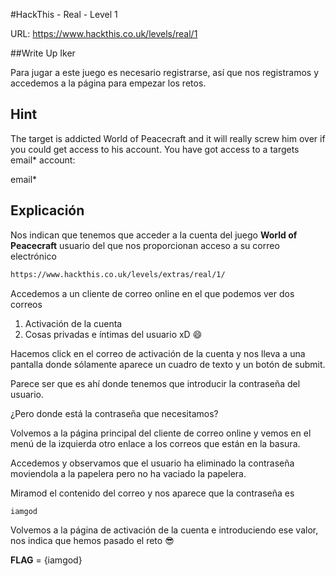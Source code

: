 #HackThis - Real -  Level 1

URL:      https://www.hackthis.co.uk/levels/real/1

##Write Up Iker

Para jugar a este juego es necesario registrarse, así que nos registramos y accedemos a la página para empezar los retos.

## Hint
The target is addicted World of Peacecraft and it will really screw him over if you could get access to his account. You have got access to a targets email* account:

email*

## Explicación

Nos indican que tenemos que acceder a la cuenta del juego **World of Peacecraft**  usuario del que nos proporcionan acceso a su correo electrónico

```html
https://www.hackthis.co.uk/levels/extras/real/1/
```

Accedemos a un cliente de correo online en el que podemos ver dos correos

1. Activación de la cuenta
2. Cosas privadas e íntimas del usuario xD :smile:

Hacemos click en el correo de activación de la cuenta y nos lleva a una pantalla donde sólamente aparece un cuadro de texto y un botón de submit.

Parece ser que es ahí donde tenemos que introducir la contraseña  del usuario.

¿Pero donde está la contraseña que necesitamos?

Volvemos a la página principal del cliente de correo online y vemos en el menú de la izquierda otro enlace a los correos que están en la basura.

Accedemos y observamos que el usuario ha eliminado la contraseña moviendola a la papelera pero no ha vaciado la papelera.

Miramod el contenido del correo y nos aparece que la contraseña es 

```html
iamgod
```

Volvemos a la página de activación de la cuenta e introduciendo ese valor, nos indica que hemos pasado el reto :sunglasses:

**FLAG** = {iamgod}

